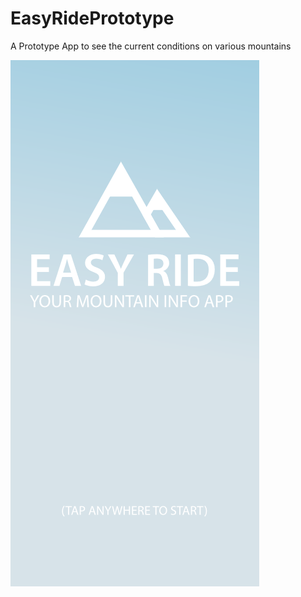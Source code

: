 # EasyRidePrototype
A Prototype App to see the current conditions on various mountains

![ShootURShot Logo](https://github.com/Twanghofer/EasyRidePrototype/blob/master/Images/EasyRide_screenshot.png)
